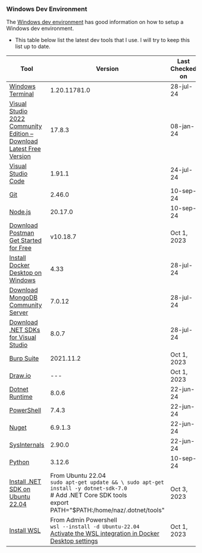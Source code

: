 ### Windows Dev Environment
The [Windows dev environment](https://learn.microsoft.com/en-us/windows/dev-environment/) has good information on how to setup a Windows dev environment.

- This table below list the latest dev tools that I use. I will try to keep this list up to date.

| Tool| Version | Last Checked on |
| --- | --- | --- |
| [Windows Terminal](https://www.microsoft.com/en-us/p/windows-terminal/9n0dx20hk701?activetab=pivot:overviewtab) |  1.20.11781.0 | 28-jul-24 |
| [Visual Studio 2022 Community Edition – Download Latest Free Version](https://visualstudio.microsoft.com/vs/community/) |  17.8.3 | 08-jan-24 |
| [Visual Studio Code](https://code.visualstudio.com/download) |  1.91.1 | 24-jul-24 |
| [Git](https://git-scm.com/downloads) |   2.46.0 | 10-sep-24 |
| [Node.js](https://nodejs.org/en/download/) |   20.17.0 | 10-sep-24 |
| [Download Postman Get Started for Free](https://www.postman.com/downloads/) |   v10.18.7 | Oct 1, 2023 |
| [Install Docker Desktop on Windows](https://docs.docker.com/docker-for-windows/install/) |  4.33 | 28-jul-24 |
| [Download MongoDB Community Server](https://www.mongodb.com/try/download/community) |  7.0.12 | 28-jul-24 |
| [Download .NET SDKs for Visual Studio](https://dotnet.microsoft.com/en-us/download/dotnet/8.0) |   8.0.7 | 28-jul-24 |
| [Burp Suite](https://portswigger.net/burp/communitydownload) |   2021.11.2 | Oct 1, 2023 |
| [Draw.io](https://app.diagrams.net/) |   --- | Oct 1, 2023 |
| [Dotnet Runtime](https://dotnet.microsoft.com/en-us/) | 8.0.6 | 22-jun-24 |
| [PowerShell](https://docs.microsoft.com/en-us/powershell/) | 7.4.3 | 22-jun-24 |
| [Nuget]() |  6.9.1.3 | 22-jun-24 |
| [SysInternals]() |  2.90.0 | 22-jun-24 |
| [Python]() | 3.12.6 | 10-sep-24 |
| [Install .NET SDK on Ubuntu 22.04](https://learn.microsoft.com/en-us/dotnet/core/install/linux-ubuntu-2204#install-net) |   From Ubuntu 22.04 <br> `sudo apt-get update && \ sudo apt-get install -y dotnet-sdk-7.0` <br> # Add .NET Core SDK tools <br> export PATH="$PATH:/home/naz/.dotnet/tools"| Oct 3, 2023 |
| [Install WSL](https://learn.microsoft.com/en-us/windows/wsl/install#install-wsl-command) |   From Admin Powershell <br> `wsl --install -d Ubuntu-22.04` <br> [Activate the WSL integration in Docker Desktop settings](https://docs.docker.com/desktop/wsl/#turn-on-docker-desktop-wsl-2)| Oct 1, 2023 |
